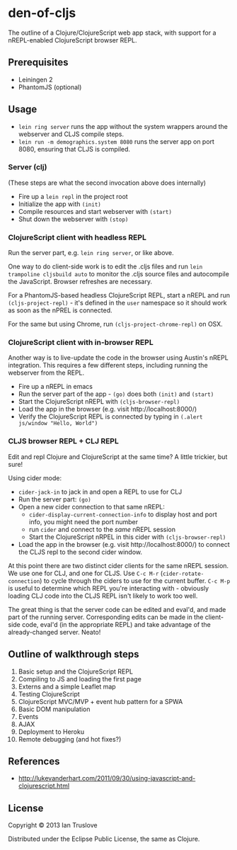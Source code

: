 # den-of-cljs

The outline of a Clojure/ClojureScript web app stack, with support for a nREPL-enabled ClojureScript browser REPL.

## Prerequisites

* Leiningen 2
* PhantomJS (optional)

## Usage

* `lein ring server` runs the app without the system wrappers around the webserver and CLJS compile steps.
* `lein run -m demographics.system 8080` runs the server app on port 8080, ensuring that CLJS is compiled.

### Server (clj)

(These steps are what the second invocation above does internally)

* Fire up a `lein repl` in the project root
* Initialize the app with `(init)`
* Compile resources and start webserver with `(start)`
* Shut down the webserver with `(stop)`

### ClojureScript client with headless REPL

Run the server part, e.g. `lein ring server`, or like above.

One way to do client-side work is to edit the .cljs files and run
`lein trampoline cljsbuild auto` to monitor the .cljs source files and autocompile the JavaScript.
Browser refreshes are necessary.

For a PhantomJS-based headless ClojureScript REPL, start a nREPL and run `(cljs-project-repl)` - it's defined in the `user` namespace so it should work as soon as the nPREL is connected.

For the same but using Chrome, run `(cljs-project-chrome-repl)` on OSX.

### ClojureScript client with in-browser REPL

Another way is to live-update the code in the browser using Austin's nREPL integration.
This requires a few different steps, including running the webserver from the REPL.

* Fire up a nREPL in emacs
* Run the server part of the app - `(go)` does both `(init)` and `(start)`
* Start the ClojureScript nREPL with `(cljs-browser-repl)`
* Load the app in the browser (e.g. visit http://localhost:8000/)
* Verify the ClojureScript REPL is connected by typing in `(.alert js/window "Hello, World")`

### CLJS browser REPL + CLJ REPL

Edit and repl Clojure and ClojureScript at the same time?  A little trickier, but sure!

Using cider mode:

* `cider-jack-in` to jack in and open a REPL to use for CLJ
* Run the server part: `(go)`
* Open a new cider connection to that same nREPL:
  * `cider-display-current-connection-info` to display host and port
    info, you might need the port number
  * run `cider` and connect to the *same* nREPL session
  * Start the ClojureScript nRPEL in this cider with `(cljs-browser-repl)`
* Load the app in the browser (e.g. visit http://localhost:8000/) to
  connect the CLJS repl to the second cider window.

At this point there are two distinct cider clients for the same nREPL
session.  We use one for CLJ, and one for CLJS.  Use `C-c M-r`
(`cider-rotate-connection`) to cycle through the ciders to use for the
current buffer.  `C-c M-p` is useful to determine which REPL you're
interacting with - obviously loading CLJ code into the CLJS REPL isn't
likely to work too well.

The great thing is that the server code can be edited and eval'd, and
made part of the running server.  Corresponding edits can be made in
the client-side code, eval'd (in the appropriate REPL) and take
advantage of the already-changed server.  Neato!


## Outline of walkthrough steps

1. Basic setup and the ClojureScript REPL
2. Compiling to JS and loading the first page
3. Externs and a simple Leaflet map
4. Testing ClojureScript
5. ClojureScript MVC/MVP + event hub pattern for a SPWA
6. Basic DOM manipulation
7. Events
8. AJAX
9. Deployment to Heroku
10. Remote debugging (and hot fixes?)

## References

* http://lukevanderhart.com/2011/09/30/using-javascript-and-clojurescript.html

## License

Copyright © 2013 Ian Truslove

Distributed under the Eclipse Public License, the same as Clojure.
